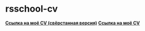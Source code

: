 # rsschool-cv

[**Ссылка на моё CV (свёрстанная версия)**](https://Valeria110.github.io/rsschool-cv/)
[**Ссылка на моё CV**](https://Valeria110.github.io/rsschool-cv/cv) 
